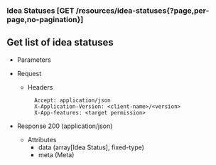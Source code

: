 ### Idea Statuses [GET /resources/idea-statuses{?page,per-page,no-pagination}]

## **Get list of idea statuses**

+ Parameters
    <!-- include(../pagination_parameters.md) -->

+ Request
    + Headers
    
            Accept: application/json
            X-Application-Version: <client-name>/<version>
            X-App-features: <target permission>

+ Response 200 (application/json)
    + Attributes
        + data (array[Idea Status], fixed-type)
        + meta (Meta)

<!-- include(../error_responses.md) -->
